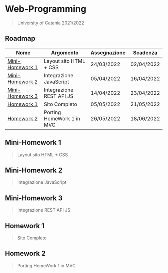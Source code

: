 # Web-Programming
> University of Catania 2021/2022

## Roadmap
| Nome  | Argomento  | Assegnazione  | Scadenza  |
|---|---|---|---|
| [Mini-Homework 1](##-Mini-Homework-1)  | Layout sito HTML + CSS  |  24/03/2022 |  02/04/2022 |
|  [Mini-Homework 2](##-Mini-Homework-2) | Integrazione JavaScript  | 05/04/2022  | 16/04/2022  |
| [Mini-Homework 3](##-Mini-Homework-3)  | Integrazione REST API JS  |  14/04/2022 |  23/04/2022 |
|  [Homework 1](##-Homework-1) |  Sito Completo |  05/05/2022 |  21/05/2022 |
| [Homework 2](##-Homework-2)  | Porting HomeWork 1 in MVC  |  26/05/2022 |  18/06/2022 |

## Mini-Homework 1
> Layout sito HTML + CSS

## Mini-Homework 2
> Integrazione JavaScript

## Mini-Homework 3
> Integrazione REST API JS

## Homework 1
> Sito Completo

## Homework 2
> Porting HomeWork 1 in MVC
